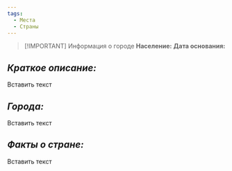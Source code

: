 ```yaml
---
tags:
  - Места
  - Страны
---
```

> [!IMPORTANT] Информация о городе
>**Население:**
>**Дата основания:**
## *Краткое описание:*
Вставить текст
## *Города:*
Вставить текст
## *Факты о стране:*
Вставить текст
